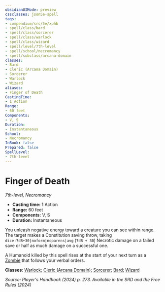 ```yaml
---
obsidianUIMode: preview
cssclasses: json5e-spell
tags:
- compendium/src/5e/xphb
- spell/class/bard
- spell/class/sorcerer
- spell/class/warlock
- spell/class/wizard
- spell/level/7th-level
- spell/school/necromancy
- spell/subclass/arcana-domain
classes:
- Bard
- Cleric (Arcana Domain)
- Sorcerer
- Warlock
- Wizard
aliases:
- Finger of Death
CastingTime: 
- 1 Action
Range:
- 60 feet
Components:
- V, S
Duration:
- Instantaneous
School:
- Necromancy
InBook: false
Prepared: false
SpellLevel:
- 7th-level
---
```

# Finger of Death
*7th-level, Necromancy*  


- **Casting time:** 1 Action
- **Range:** 60 feet
- **Components:** V, S
- **Duration:** Instantaneous

You unleash negative energy toward a creature you can see within range. The target makes a Constitution saving throw, taking `dice:7d8+30|noform|noparens|avg` (`7d8 + 30`) Necrotic damage on a failed save or half as much damage on a successful one.

A Humanoid killed by this spell rises at the start of your next turn as a [Zombie](/3-Mechanics/CLI/bestiary/undead/zombie-xmm.md) that follows your verbal orders.

**Classes**: [Warlock](/3-Mechanics/CLI/lists/list-spells-classes-warlock.md); [Cleric (Arcana Domain)](/3-Mechanics/CLI/lists/list-spells-classes-arcana-domain-scag.md "subclass=SCAG;class=XPHB"); [Sorcerer](/3-Mechanics/CLI/lists/list-spells-classes-sorcerer.md); [Bard](/3-Mechanics/CLI/lists/list-spells-classes-bard.md); [Wizard](/3-Mechanics/CLI/lists/list-spells-classes-wizard.md)

*Source: Player's Handbook (2024) p. 273. Available in the <span title='Systems Reference Document (5.2)'>SRD</span> and the Free Rules (2024)*
